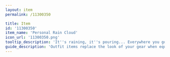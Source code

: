 ```yaml
---
layout: item
permalink: /11300350

title: Item
id: '11300350'
item_name: 'Personal Rain Cloud'
icon_url: '11300350.png'
tooltip_description: 'It''s raining, it''s pouring... Everywhere you go!'
guide_description: 'Outfit items replace the look of your gear when equipped.'
---
```

